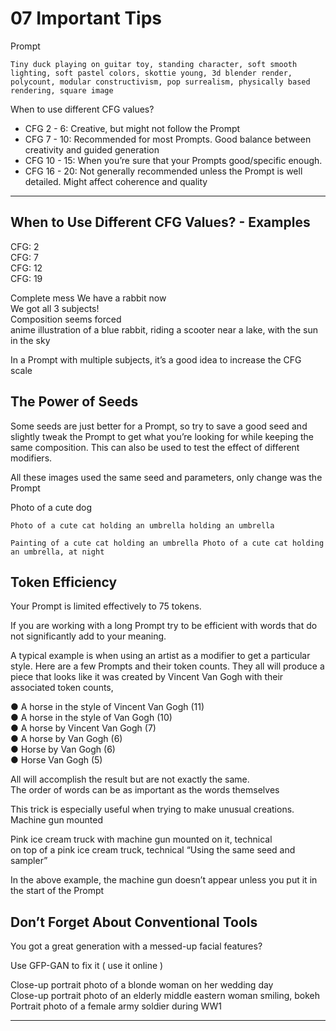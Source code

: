 # 07 Important Tips

Prompt

	Tiny duck playing on guitar toy, standing character, soft smooth lighting, soft pastel colors, skottie young, 3d blender render, polycount, modular constructivism, pop surrealism, physically based rendering, square image

When to use different CFG values?

- CFG 2 - 6: Creative, but might not follow the Prompt
- CFG 7 - 10: Recommended for most Prompts. Good balance between creativity and guided generation
- CFG 10 - 15: When you’re sure that your Prompts good/specific enough.
- CFG 16 - 20: Not generally recommended unless the Prompt is well detailed. Might affect coherence and quality

---

## When to Use Different CFG Values? - Examples

CFG: 2  
CFG: 7  
CFG: 12  
CFG: 19

Complete mess We have a rabbit now  
We got all 3 subjects!  
Composition seems forced  
anime illustration of a blue rabbit, riding a scooter near a lake, with the sun in the sky

In a Prompt with multiple subjects, it’s a good idea to increase the CFG scale

## The Power of Seeds

Some seeds are just better for a Prompt, so try to save a good seed and slightly tweak the Prompt to get what you’re looking for while keeping the same composition. This can also be used to test the effect of different modifiers.

All these images used the same seed and parameters, only change was the Prompt

Photo of a cute dog

	Photo of a cute cat holding an umbrella holding an umbrella

	Painting of a cute cat holding an umbrella Photo of a cute cat holding an umbrella, at night

## Token Efficiency

Your Prompt is limited effectively to 75 tokens.

If you are working with a long Prompt try to be efficient with words that do not significantly add to your meaning.

A typical example is when using an artist as a modifier to get a particular style. Here are a few Prompts and their token counts. They all will produce a piece that looks like it was created by Vincent Van Gogh with their associated token counts,

● A horse in the style of Vincent Van Gogh (11)  
● A horse in the style of Van Gogh (10)  
● A horse by Vincent Van Gogh (7)  
● A horse by Van Gogh (6)  
● Horse by Van Gogh (6)  
● Horse Van Gogh (5)

All will accomplish the result but are not exactly the same.  
The order of words can be as important as the words themselves

This trick is especially useful when trying to make unusual creations. Machine gun mounted

Pink ice cream truck with machine gun mounted on it, technical  
on top of a pink ice cream truck, technical “Using the same seed and sampler”

In the above example, the machine gun doesn’t appear unless you put it in the start of the Prompt

## Don’t Forget About Conventional Tools

You got a great generation with a messed-up facial features?

Use GFP-GAN to fix it ( use it online )

Close-up portrait photo of a blonde woman on her wedding day  
Close-up portrait photo of an elderly middle eastern woman smiling, bokeh  
Portrait photo of a female army soldier during WW1

---
